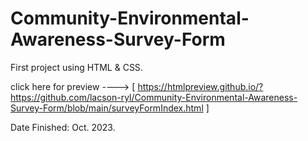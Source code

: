 # Community-Environmental-Awareness-Survey-Form
First project using HTML &amp; CSS.

click here for preview ----> [ https://htmlpreview.github.io/?https://github.com/lacson-ryl/Community-Environmental-Awareness-Survey-Form/blob/main/surveyFormIndex.html ]

Date Finished: Oct. 2023.
